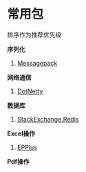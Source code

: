 # 常用包

排序作为推荐优先级

**序列化**
1. [Messagepack](c-sharp/packges/messagepack.md)

**网络通信**
1. [DotNetty](c-sharp/packges/dotnetty.md)

**数据库**
1. [StackExchange.Redis](c-sharp/packges/stackexchange-redis.md)

**Excel操作**
1. [EPPlus](c-sharp/packges/epplus.md)

**Pdf操作**


